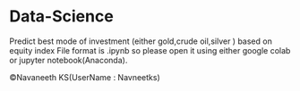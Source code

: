 # Data-Science
Predict best mode of investment (either gold,crude oil,silver ) based on equity index
File format is .ipynb so please open it using either google colab or jupyter notebook(Anaconda).

©Navaneeth KS(UserName : Navneetks)
